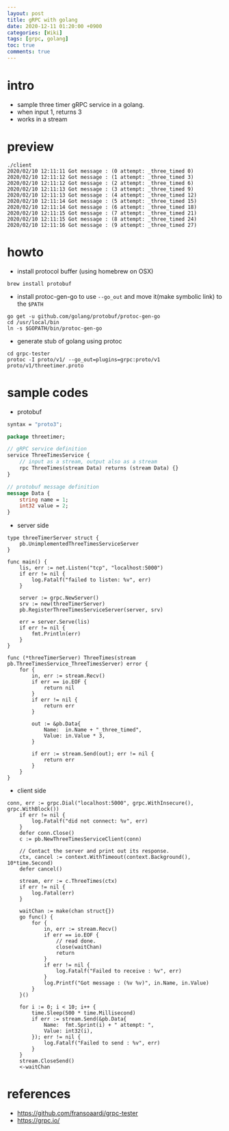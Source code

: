 ```yaml
---
layout: post
title: gRPC with golang
date: 2020-12-11 01:20:00 +0900
categories: [Wiki]
tags: [grpc, golang]
toc: true
comments: true
---
```


# intro
- sample three timer gRPC service in a golang.
- when input 1, returns 3
- works in a stream

# preview
```console
./client
2020/02/10 12:11:11 Got message : (0 attempt: _three_timed 0)
2020/02/10 12:11:12 Got message : (1 attempt: _three_timed 3)
2020/02/10 12:11:12 Got message : (2 attempt: _three_timed 6)
2020/02/10 12:11:13 Got message : (3 attempt: _three_timed 9)
2020/02/10 12:11:13 Got message : (4 attempt: _three_timed 12)
2020/02/10 12:11:14 Got message : (5 attempt: _three_timed 15)
2020/02/10 12:11:14 Got message : (6 attempt: _three_timed 18)
2020/02/10 12:11:15 Got message : (7 attempt: _three_timed 21)
2020/02/10 12:11:15 Got message : (8 attempt: _three_timed 24)
2020/02/10 12:11:16 Got message : (9 attempt: _three_timed 27)
```

# howto

- install protocol buffer (using homebrew on OSX)

```
brew install protobuf
```

- install protoc-gen-go to use `--go_out` and move it(make symbolic link) to the `$PATH`

```
go get -u github.com/golang/protobuf/protoc-gen-go
cd /usr/local/bin
ln -s $GOPATH/bin/protoc-gen-go
```

- generate stub of golang using protoc

```
cd grpc-tester
protoc -I proto/v1/ --go_out=plugins=grpc:proto/v1 proto/v1/threetimer.proto
```

# sample codes
- protobuf

``` protobuf
syntax = "proto3";

package threetimer;

// gRPC service definition
service ThreeTimesService {
    // input as a stream, output also as a stream
    rpc ThreeTimes(stream Data) returns (stream Data) {}
}

// protobuf message definition
message Data {
    string name = 1;
    int32 value = 2;
}
```

- server side

``` golang
type threeTimerServer struct {
	pb.UnimplementedThreeTimesServiceServer
}

func main() {
	lis, err := net.Listen("tcp", "localhost:5000")
	if err != nil {
		log.Fatalf("failed to listen: %v", err)
	}

	server := grpc.NewServer()
	srv := new(threeTimerServer)
	pb.RegisterThreeTimesServiceServer(server, srv)

	err = server.Serve(lis)
	if err != nil {
		fmt.Println(err)
	}
}

func (*threeTimerServer) ThreeTimes(stream pb.ThreeTimesService_ThreeTimesServer) error {
	for {
		in, err := stream.Recv()
		if err == io.EOF {
			return nil
		}
		if err != nil {
			return err
		}

		out := &pb.Data{
			Name:  in.Name + "_three_timed",
			Value: in.Value * 3,
		}

		if err := stream.Send(out); err != nil {
			return err
		}
	}
}
```

- client side

``` golang
conn, err := grpc.Dial("localhost:5000", grpc.WithInsecure(), grpc.WithBlock())
	if err != nil {
		log.Fatalf("did not connect: %v", err)
	}
	defer conn.Close()
	c := pb.NewThreeTimesServiceClient(conn)

	// Contact the server and print out its response.
	ctx, cancel := context.WithTimeout(context.Background(), 10*time.Second)
	defer cancel()

	stream, err := c.ThreeTimes(ctx)
	if err != nil {
		log.Fatal(err)
	}

	waitChan := make(chan struct{})
	go func() {
		for {
			in, err := stream.Recv()
			if err == io.EOF {
				// read done.
				close(waitChan)
				return
			}
			if err != nil {
				log.Fatalf("Failed to receive : %v", err)
			}
			log.Printf("Got message : (%v %v)", in.Name, in.Value)
		}
	}()

	for i := 0; i < 10; i++ {
		time.Sleep(500 * time.Millisecond)
		if err := stream.Send(&pb.Data{
			Name:  fmt.Sprint(i) + " attempt: ",
			Value: int32(i),
		}); err != nil {
			log.Fatalf("Failed to send : %v", err)
		}
	}
	stream.CloseSend()
	<-waitChan
```

# references

- https://github.com/fransoaardi/grpc-tester
- https://grpc.io/
